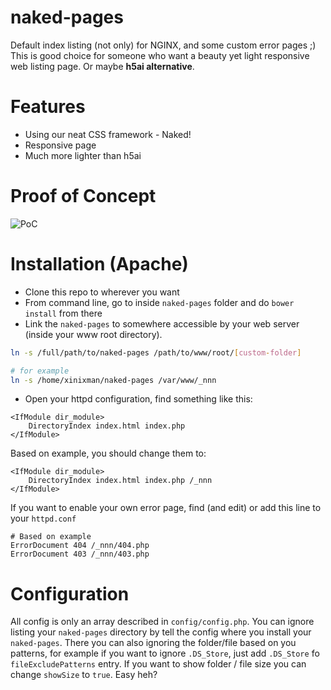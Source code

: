 naked-pages
===========

Default index listing (not only) for NGINX, and some custom error pages ;) This is good choice for
someone who want a beauty yet light responsive web listing page. Or maybe **h5ai alternative**.

# Features
- Using our neat CSS framework - Naked!
- Responsive page
- Much more lighter than h5ai

# Proof of Concept
![PoC](https://github.com/krisanalfa/naked-pages/raw/master/poc/_nnn.png)

# Installation (Apache)
- Clone this repo to wherever you want
- From command line, go to inside `naked-pages` folder and do `bower install` from there
- Link the `naked-pages` to somewhere accessible by your web server (inside your www root directory).

```sh
ln -s /full/path/to/naked-pages /path/to/www/root/[custom-folder]

# for example
ln -s /home/xinixman/naked-pages /var/www/_nnn
```

- Open your httpd configuration, find something like this:

```
<IfModule dir_module>
    DirectoryIndex index.html index.php
</IfModule>
```

Based on example, you should change them to:

```
<IfModule dir_module>
    DirectoryIndex index.html index.php /_nnn
</IfModule>
```

If you want to enable your own error page, find (and edit) or add this line to your `httpd.conf`

```
# Based on example
ErrorDocument 404 /_nnn/404.php
ErrorDocument 403 /_nnn/403.php
```

# Configuration
All config is only an array described in `config/config.php`. You can ignore listing your `naked-pages` directory
by tell the config where you install your `naked-pages`. There you can also ignoring the folder/file based on you
patterns, for example if you want to ignore `.DS_Store‎`, just add `.DS_Store‎` fo `fileExcludePatterns` entry. If you want
to show folder / file size you can change `showSize` to `true`. Easy heh?
